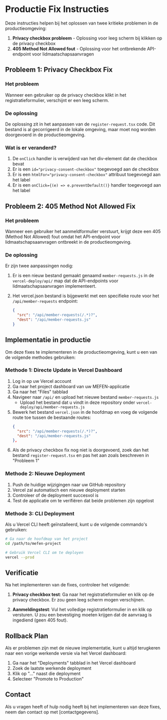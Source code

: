 # Productie Fix Instructies

Deze instructies helpen bij het oplossen van twee kritieke problemen in de productieomgeving:

1. **Privacy checkbox probleem** - Oplossing voor leeg scherm bij klikken op de privacy checkbox
2. **405 Method Not Allowed fout** - Oplossing voor het ontbrekende API-endpoint voor lidmaatschapsaanvragen

## Probleem 1: Privacy Checkbox Fix

### Het probleem
Wanneer een gebruiker op de privacy checkbox klikt in het registratieformulier, verschijnt er een leeg scherm.

### De oplossing
De oplossing zit in het aanpassen van de `register-request.tsx` code. Dit bestand is al gecorrigeerd in de lokale omgeving, maar moet nog worden doorgevoerd in de productieomgeving.

### Wat is er veranderd?
1. De `onClick` handler is verwijderd van het div-element dat de checkbox bevat
2. Er is een `id="privacy-consent-checkbox"` toegevoegd aan de checkbox
3. Er is een `htmlFor="privacy-consent-checkbox"` attribuut toegevoegd aan het label
4. Er is een `onClick={(e) => e.preventDefault()}` handler toegevoegd aan het label

## Probleem 2: 405 Method Not Allowed Fix

### Het probleem
Wanneer een gebruiker het aanmeldformulier verstuurt, krijgt deze een 405 (Method Not Allowed) fout omdat het API-endpoint voor lidmaatschapsaanvragen ontbreekt in de productieomgeving.

### De oplossing
Er zijn twee aanpassingen nodig:

1. Er is een nieuw bestand gemaakt genaamd `member-requests.js` in de `vercel-deploy/api/` map dat de API-endpoints voor lidmaatschapsaanvragen implementeert.

2. Het vercel.json bestand is bijgewerkt met een specifieke route voor het `/api/member-requests` endpoint:
   ```json
   {
     "src": "/api/member-requests(/.*)?",
     "dest": "/api/member-requests.js"
   }
   ```

## Implementatie in productie

Om deze fixes te implementeren in de productieomgeving, kunt u een van de volgende methodes gebruiken:

### Methode 1: Directe Update in Vercel Dashboard

1. Log in op uw Vercel account
2. Ga naar het project dashboard van uw MEFEN-applicatie
3. Ga naar het "Files" tabblad
4. Navigeer naar `/api/` en upload het nieuwe bestand `member-requests.js`
   - Upload het bestand dat u vindt in deze repository onder `vercel-deploy/api/member-requests.js`
5. Bewerk het bestand `vercel.json` in de hoofdmap en voeg de volgende route toe tussen de bestaande routes:
   ```json
   {
     "src": "/api/member-requests(/.*)?",
     "dest": "/api/member-requests.js"
   },
   ```
6. Als de privacy checkbox fix nog niet is doorgevoerd, zoek dan het bestand `register-request.tsx` en pas het aan zoals beschreven in "Probleem 1"

### Methode 2: Nieuwe Deployment

1. Push de huidige wijzigingen naar uw GitHub repository
2. Vercel zal automatisch een nieuwe deployment starten
3. Controleer of de deployment succesvol is
4. Test de applicatie om te verifiëren dat beide problemen zijn opgelost

### Methode 3: CLI Deployment

Als u Vercel CLI heeft geïnstalleerd, kunt u de volgende commando's gebruiken:

```bash
# Ga naar de hoofdmap van het project
cd /path/to/mefen-project

# Gebruik Vercel CLI om te deployen
vercel --prod
```

## Verificatie

Na het implementeren van de fixes, controleer het volgende:

1. **Privacy checkbox test**: Ga naar het registratieformulier en klik op de privacy checkbox. Er zou geen leeg scherm mogen verschijnen.

2. **Aanmeldingstest**: Vul het volledige registratieformulier in en klik op versturen. U zou een bevestiging moeten krijgen dat de aanvraag is ingediend (geen 405 fout).

## Rollback Plan

Als er problemen zijn met de nieuwe implementatie, kunt u altijd terugkeren naar een vorige werkende versie via het Vercel dashboard:

1. Ga naar het "Deployments" tabblad in het Vercel dashboard
2. Zoek de laatste werkende deployment
3. Klik op "..." naast die deployment
4. Selecteer "Promote to Production"

## Contact

Als u vragen heeft of hulp nodig heeft bij het implementeren van deze fixes, neem dan contact op met [contactgegevens].